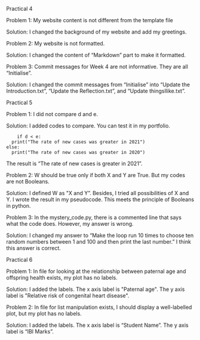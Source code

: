 Practical 4

Problem 1: My website content is not different from the template file

Solution: I changed the background of my website and add my greetings.

Problem 2: My website is not formatted.

Solution: I changed the content of “Markdown” part to make it formatted.

Problem 3: Commit messages for Week 4 are not informative. They are all “Initialise”.

Solution: I changed the commit messages from “Initialise” into “Update the Introduction.txt”, “Update the Reflection.txt”, and “Update thingsIlike.txt”.




Practical 5

Problem 1: I did not compare d and e.

Solution: I added codes to compare. You can test it in my portfolio.

        if d < e:
	  print("The rate of new cases was greater in 2021")
	else:
	  print("The rate of new cases was greater in 2020")

The result is “The rate of new cases is greater in 2021”.

Problem 2: W should be true only if both X and Y are True. But my codes are not Booleans.

Solution: I defined W as "X and Y”. Besides, I tried all possibilities of X and Y. I wrote the result in my pseudocode. This meets the principle of Booleans in python.

Problem 3: In the mystery_code.py, there is a commented line that says what the code does. However, my answer is wrong.

Solution: I changed my answer to “Make the loop run 10 times to choose ten random numbers between 1 and 100 and then print the last number.” I think this answer is correct.




Practical 6

Problem 1: In file for looking at the relationship between paternal age and offspring health exists, my plot has no labels.

Solution: I added the labels. The x axis label is "Paternal age". The y axis label is "Relative risk of congenital heart disease".

Problem 2: In file for list manipulation exists, I should display a well-labelled plot, but my plot has no labels.

Solution: I added the labels. The x axis label is “Student Name”. The y axis label is “IBI Marks”.
